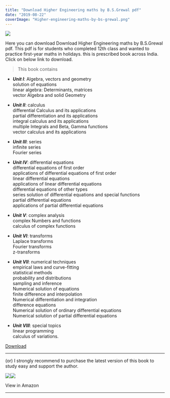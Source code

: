 ```yaml
---
title: "Download Higher Engineering maths by B.S.Grewal pdf"
date: "2019-08-22"
coverImage: "Higher-engineering-maths-by-bs-grewal.png"
---
```


![](/images/Higher-engineering-maths-by-bs-grewal.png)

Here you can download Download Higher Engineering maths by B.S.Grewal pdf. This pdf is for students who completed 12th class and wanted to practice first-year maths in holidays. this is prescribed book across India. Click on below link to download.

> This book contains

- **_Unit I_**: Algebra, vectors and geometry  
   solution of equations  
   linear algebra: Determinants, matrices  
   vector Algebra and solid Geometry  

- _**Unit II**_: calculus  
   differential Calculus and its applications  
   partial differentiation and its applications  
   integral calculus and its applications  
   multiple Integrals and Beta, Gamma functions  
   vector calculus and its applications  

- **_Unit III_**: series  
   infinite series  
   Fourier series  

- **_Unit IV_**: differential equations  
   differential equations of first order  
   applications of differential equations of first order  
   linear differential equations  
   applications of linear differential equations  
   differential equations of other types  
   series solution of differential equations and special functions  
   partial differential equations  
   applications of partial differential equations  

- **_Unit V_**: complex analysis  
   complex Numbers and functions  
   calculus of complex functions  

- **_Unit VI_**: transforms  
   Laplace transforms  
   Fourier transforms  
   z-transforms  

- **_Unit VII_**: numerical techniques  
   empirical laws and curve-fitting  
   statistical methods  
   probability and distributions  
   sampling and inference  
   Numerical solution of equations  
   finite difference and interpolation  
   Numerical differentiation and integration  
   difference equations  
   Numerical solution of ordinary differential equations  
   Numerical solution of partial differential equations  

- **_Unit VIII_**: special topics  
   linear programming  
   calculus of variations.

[Download](https://drive.google.com/file/d/1-9trTGAStxF6sCwBLl0CAT7QyDWj_NMA/view?usp=drivesdk)

---

(or) I strongly recommend to purchase the latest version of this book to study easy and support the author.

[![](//ws-in.amazon-adsystem.com/widgets/q?_encoding=UTF8&ASIN=8193328493&Format=_SL250_&ID=AsinImage&MarketPlace=IN&ServiceVersion=20070822&WS=1&tag=exammaterials-21&language=en_IN)](https://www.amazon.in/Higher-Engineering-Mathematics-B-S-Grewal/dp/8193328493/ref=as_li_ss_il?crid=V7FIGKHHHK19&keywords=bs+grewal+higher+engineering+mathematics&qid=1580297089&sprefix=bs+gre,aps,362&sr=8-1&linkCode=li3&tag=exammaterials-21&linkId=20dd9722a3582c58d1dddeefaac44a0f&language=en_IN)![](https://ir-in.amazon-adsystem.com/e/ir?t=exammaterials-21&language=en_IN&l=li3&o=31&a=8193328493)

View in Amazon

---
